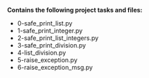__Contains the following project tasks and files:__  
* 0-safe_print_list.py  
* 1-safe_print_integer.py  
* 2-safe_print_list_integers.py  
* 3-safe_print_division.py  
* 4-list_division.py  
* 5-raise_exception.py  
* 6-raise_exception_msg.py  
